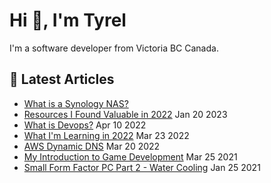 # Hi 👋, I'm Tyrel

I'm a software developer from Victoria BC Canada.

## 📓 Latest Articles
* [What is a Synology NAS?](https://superflux.dev/blog/synology-nas-what-is-it)
* [Resources I Found Valuable in 2022](https://superflux.dev/blog/resources-2022) Jan 20 2023
* [What is Devops?](https://superflux.dev/blog/what-is-devops) Apr 10 2022
* [What I'm Learning in 2022](https://superflux.dev/blog/what-im-learning-in-2022) Mar 23 2022
* [AWS Dynamic DNS](https://superflux.dev/blog/aws-ddns) Mar 20 2022
* [My Introduction to Game Development](https://superflux.dev/blog/my-introduction-to-game-development) Mar 25 2021
* [Small Form Factor PC Part 2 - Water Cooling](https://superflux.dev/blog/sff-pc-part-2) Jan 25 2021
